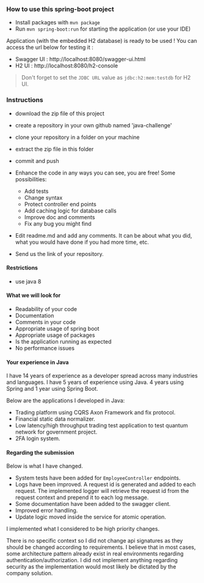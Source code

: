 ### How to use this spring-boot project

- Install packages with `mvn package`
- Run `mvn spring-boot:run` for starting the application (or use your IDE)

Application (with the embedded H2 database) is ready to be used ! You can access the url below for testing it :

- Swagger UI : http://localhost:8080/swagger-ui.html
- H2 UI : http://localhost:8080/h2-console

> Don't forget to set the `JDBC URL` value as `jdbc:h2:mem:testdb` for H2 UI.



### Instructions

- download the zip file of this project
- create a repository in your own github named 'java-challenge'
- clone your repository in a folder on your machine
- extract the zip file in this folder
- commit and push

- Enhance the code in any ways you can see, you are free! Some possibilities:
  - Add tests
  - Change syntax
  - Protect controller end points
  - Add caching logic for database calls
  - Improve doc and comments
  - Fix any bug you might find
- Edit readme.md and add any comments. It can be about what you did, what you would have done if you had more time, etc.
- Send us the link of your repository.

#### Restrictions
- use java 8


#### What we will look for
- Readability of your code
- Documentation
- Comments in your code 
- Appropriate usage of spring boot
- Appropriate usage of packages
- Is the application running as expected
- No performance issues

#### Your experience in Java

I have 14 years of experience as a developer spread across many industries and languages.
I have 5 years of experience using Java. 4 years using Spring and 1 year using Spring Boot.

Below are the applications I developed in Java:
- Trading platform using CQRS Axon Framework and fix protocol.
- Financial static data normalizer.
- Low latency/high throughput trading test application to test quantum network for government project.
- 2FA login system.


#### Regarding the submission

Below is what I have changed.
- System tests have been added for `EmployeeController` endpoints.
- Logs have been improved. A request id is generated and added to each request. The implemented logger will
  retrieve the request id from the request context and prepend it to each log message.
- Some documentation have been added to the swagger client.
- Improved error handling.
- Update logic moved inside the service for atomic operation.

I implemented what I considered to be high priority changes. 

There is no specific context so I did not change api signatures as they should be changed according to
requirements. I believe that in most cases, some architecture pattern already exist in real environments regarding
authentication/authorization. I did not implement anything regarding security as the implementation would most likely
be dictated by the company solution. 
